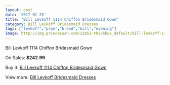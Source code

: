 ```yaml
---
layout: post
date: '2017-01-25'
title: "Bill Levkoff 1114 Chiffon Bridesmaid Gown"
category: Bill Levkoff Bridesmaid Dresses
tags: ["levkoff","prom","brand","bill","evening"]
image: http://img.princessan.com/32852-thickbox_default/bill-levkoff-1114-chiffon-bridesmaid-gown.jpg
---
```

Bill Levkoff 1114 Chiffon Bridesmaid Gown

On Sales: **$242.99**
<a href="https://www.princessan.com/en/15157-bill-levkoff-1114-chiffon-bridesmaid-gown.html"><amp-img layout="responsive" width="600" height="600" src="//img.princessan.com/32852-thickbox_default/bill-levkoff-1114-chiffon-bridesmaid-gown.jpg" alt="Bill Levkoff 1114 Chiffon Bridesmaid Gown 0" /></a>
<a href="https://www.princessan.com/en/15157-bill-levkoff-1114-chiffon-bridesmaid-gown.html"><amp-img layout="responsive" width="600" height="600" src="//img.princessan.com/32853-thickbox_default/bill-levkoff-1114-chiffon-bridesmaid-gown.jpg" alt="Bill Levkoff 1114 Chiffon Bridesmaid Gown 1" /></a>

Buy it: [Bill Levkoff 1114 Chiffon Bridesmaid Gown](https://www.princessan.com/en/15157-bill-levkoff-1114-chiffon-bridesmaid-gown.html "Bill Levkoff 1114 Chiffon Bridesmaid Gown")

View more: [Bill Levkoff Bridesmaid Dresses](https://www.princessan.com/en/110- "Bill Levkoff Bridesmaid Dresses")
